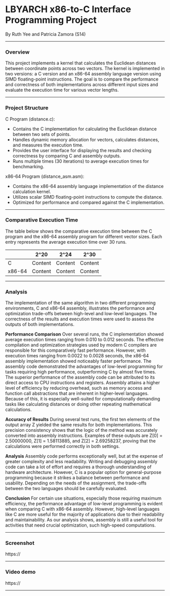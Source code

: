 # LBYARCH x86-to-C Interface Programming Project

By Ruth Yee and Patricia Zamora (S14)

<hr>
<h3>Overview</h3>
This project implements a kernel that calculates the Euclidean distances between coordinate points across two vectors. The kernel is implemented in two versions: a C version and an x86-64 assembly language version using SIMD floating-point instructions. The goal is to compare the performance and correctness of both implementations across different input sizes and evaluate the execution time for various vector lengths.
<hr>

<h3>Project Structure</h3>

C Program (distance.c): 
- Contains the C implementation for calculating the Euclidean distance between two sets of points.
- Handles dynamic memory allocation for vectors, calculates distances, and measures the execution time.
- Provides the user interface for displaying the results and checking correctness by comparing C and assembly outputs.
- Runs multiple times (30 iterations) to average execution times for benchmarking.

x86-64 Program (distance_asm.asm):
- Contains the x86-64 assembly language implementation of the distance calculation kernel.
- Utilizes scalar SIMD floating-point instructions to compute the distance.
- Optimized for performance and compared against the C implementation.
<hr>

<h3>Comparative Execution Time</h3>
The table below shows the comparative execution time between the C program and the x86-64 assembly program for different vector sizes. Each entry represents the average execution time over 30 runs.


|               | 2^20          | 2^24          | 2^30          |
| ------------- | ------------- | ------------- | ------------- |
| C             | Content       |Content        |Content        |
| x86-64        | Content       |Content        |Content        |

<hr>

<h3>Analysis</h3>
The implementation of the same algorithm in two different programming environments, C and x86-64 assembly, illustrates the performance and optimization trade-offs between high-level and low-level languages. The correctness of the results and execution times were used to assess the outputs of both implementations.

**Performance Comparison**
Over several runs, the C implementation showed average execution times ranging from 0.010 to 0.012 seconds. The effective compilation and optimization strategies used by modern C compilers are responsible for this comparatively fast performance. However, with execution times ranging from 0.0022 to 0.0028 seconds, the x86-64 assembly implementation showed noticeably faster performance. The assembly code demonstrated the advantages of low-level programming for tasks requiring high performance, outperforming C by almost five times.
The superior performance of the assembly code can be attributed to its direct access to CPU instructions and registers. Assembly attains a higher level of efficiency by reducing overhead, such as memory access and function call abstractions that are inherent in higher-level languages. Because of this, it is especially well-suited for computationally demanding tasks like calculating distances or doing other repeating mathematical calculations.

**Accuracy of Results**
During several test runs, the first ten elements of the output array Z yielded the same results for both implementations. This precision consistency shows that the logic of the method was accurately converted into assembly instructions. Examples of these outputs are Z[0] = 2.50000000, Z[1] = 1.58113885, and Z[2] = 2.69258237, proving that the calculations were performed correctly in both settings.

**Analysis**
Assembly code performs exceptionally well, but at the expense of greater complexity and less readability. Writing and debugging assembly code can take a lot of effort and requires a thorough understanding of hardware architecture. However, C is a popular option for general-purpose programming because it strikes a balance between performance and usability. Depending on the needs of the assignment, the trade-offs between the two languages should be carefully evaluated.

**Conclusion**
For certain use situations, especially those requiring maximum efficiency, the performance advantage of low-level programming is evident when comparing C with x86-64 assembly. However, high-level languages like C are more useful for the majority of applications due to their readability and maintainability. As our analysis shows, assembly is still a useful tool for activities that need crucial optimization, such high-speed computations.
<hr>

<h3>Screenshot</h3>
https://
<hr>

<h3>Video demo</h3>
https://
<hr>
